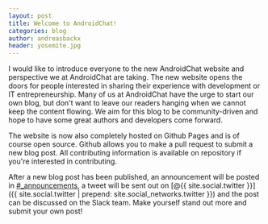 ```yaml
---
layout: post
title: Welcome to AndroidChat!
categories: blog
author: andreasbackx
header: yosemite.jpg
---
```


I would like to introduce everyone to the new AndroidChat website and perspective we at AndroidChat are taking. The new website opens the doors for people interested in sharing their experience with development or IT entrepreneurship. Many of us at AndroidChat have the urge to start our own blog, but don't want to leave our readers hanging when we cannot keep the content flowing. We aim for this blog to be community-driven and hope to have some great authors and developers come forward.

The website is now also completely hosted on Github Pages and is of course open source. Github allows you to make a pull request to submit a new blog post. All contributing information is available on repository if you're interested in contributing.

After a new blog post has been published, an announcement will be posted in [#_announcements](), a tweet will be sent out on [@{{ site.social.twitter }}]({{ site.social.twitter | prepend: site.social_networks.twitter }}) and the post can be discussed on the Slack team. Make yourself stand out more and submit your own post!
